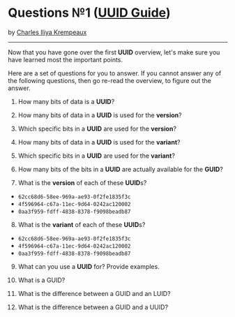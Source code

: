 # Questions №1 ([UUID Guide](../../README.md))

by [Charles Iliya Krempeaux](http://changelog.ca/)

---

Now that you have gone over the first **UUID** overview, let's make sure you have learned most the important points.

Here are a set of questions for you to answer.
If you cannot answer any of the following questions, then go re-read the overview, to figure out the answer.

1. How many bits of data is a **UUID**?

2. How many bits of data in a **UUID** is used for the **version**?
3. Which specific bits in a **UUID** are used for the **version**?

4. How many bits of data in a **UUID** is used for the **variant**?
5. Which specific bits in a **UUID** are used for the **variant**?

6. How many bits of the bits in a **UUID** are actually available for the **GUID**?

7. What is the **version** of each of these **UUID**s?

* `62cc68d6-58ee-969a-ae93-0f2fe1835f3c`
* `4f596964-c67a-11ec-9d64-0242ac120002`
* `0aa3f959-fdff-4838-8378-f9098beadb87`

8.  What is the **variant** of each of these **UUID**s?

* `62cc68d6-58ee-969a-ae93-0f2fe1835f3c`
* `4f596964-c67a-11ec-9d64-0242ac120002`
* `0aa3f959-fdff-4838-8378-f9098beadb87`

9. What can you use a **UUID** for? Provide examples.

10. What is a GUID?
11. What is the difference between a GUID and an LUID?
12. What is the difference between a GUID and a UUID?
